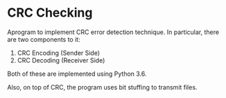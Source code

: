 # CRC Checking

Aprogram to implement CRC error detection technique. In particular, there are two components to it: 

1. CRC Encoding (Sender Side)
2. CRC Decoding (Receiver Side)

Both of these are implemented using Python 3.6.

Also, on top of CRC, the program uses bit stuffing to transmit files.
